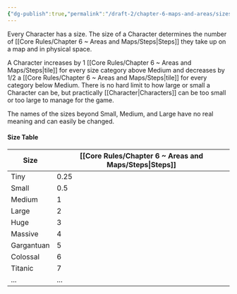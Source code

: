 ```yaml
---
{"dg-publish":true,"permalink":"/draft-2/chapter-6-maps-and-areas/sizes/"}
---
```


Every Character has a size. The size of a Character determines the number of [[Core Rules/Chapter 6 ~ Areas and Maps/Steps\|Steps]] they take up on a map and in physical space.

A Character increases by 1 [[Core Rules/Chapter 6 ~ Areas and Maps/Steps\|tile]] for every size category above Medium and decreases by 1/2 a [[Core Rules/Chapter 6 ~ Areas and Maps/Steps\|tile]] for every category below Medium. There is no hard limit to how large or small a Character can be, but practically [[Character\|Characters]] can be too small or too large to manage for the game.

The names of the sizes beyond Small, Medium, and Large have no real meaning and can easily be changed.
#### Size Table
| Size | [[Core Rules/Chapter 6 ~ Areas and Maps/Steps\|Steps]] |
| ---- | ---- |
| Tiny | 0.25 |
| Small | 0.5 |
| Medium | 1 |
| Large | 2 |
| Huge | 3 |
| Massive | 4 |
| Gargantuan | 5 |
| Colossal | 6 |
| Titanic | 7 |
| ... | ... |
